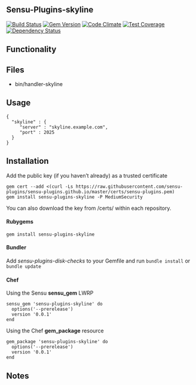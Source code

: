 ## Sensu-Plugins-skyline

[![Build Status](https://travis-ci.org/sensu-plugins/sensu-plugins-skyline.svg?branch=master)](https://travis-ci.org/sensu-plugins/sensu-plugins-skyline)
[![Gem Version](https://badge.fury.io/rb/sensu-plugins-skyline.svg)](http://badge.fury.io/rb/sensu-plugins-skyline)
[![Code Climate](https://codeclimate.com/github/sensu-plugins/sensu-plugins-skyline/badges/gpa.svg)](https://codeclimate.com/github/sensu-plugins/sensu-plugins-skyline)
[![Test Coverage](https://codeclimate.com/github/sensu-plugins/sensu-plugins-skyline/badges/coverage.svg)](https://codeclimate.com/github/sensu-plugins/sensu-plugins-skyline)
[![Dependency Status](https://gemnasium.com/sensu-plugins/sensu-plugins-skyline.svg)](https://gemnasium.com/sensu-plugins/sensu-plugins-skyline)

## Functionality

## Files
 * bin/handler-skyline

## Usage
```
{  
  "skyline" : {
     "server" : "skyline.example.com",
     "port" : 2025
  }
}
```
## Installation

Add the public key (if you haven’t already) as a trusted certificate

```
gem cert --add <(curl -Ls https://raw.githubusercontent.com/sensu-plugins/sensu-plugins.github.io/master/certs/sensu-plugins.pem)
gem install sensu-plugins-skyline -P MediumSecurity
```

You can also download the key from /certs/ within each repository.

#### Rubygems

`gem install sensu-plugins-skyline`

#### Bundler

Add *sensu-plugins-disk-checks* to your Gemfile and run `bundle install` or `bundle update`

#### Chef

Using the Sensu **sensu_gem** LWRP
```
sensu_gem 'sensu-plugins-skyline' do
  options('--prerelease')
  version '0.0.1'
end
```

Using the Chef **gem_package** resource
```
gem_package 'sensu-plugins-skyline' do
  options('--prerelease')
  version '0.0.1'
end
```

## Notes
